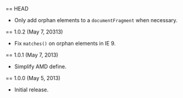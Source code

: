 == HEAD

* Only add orphan elements to a `documentFragment` when necessary.

== 1.0.2 (May 7, 20313)

* Fix `matches()` on orphan elements in IE 9.

== 1.0.1 (May 7, 2013)

* Simplify AMD define.

== 1.0.0 (May 5, 2013)

* Initial release.
